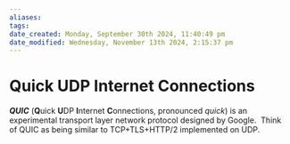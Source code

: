 ```yaml
---
aliases: 
tags: 
date_created: Monday, September 30th 2024, 11:40:49 pm
date_modified: Wednesday, November 13th 2024, 2:15:37 pm
---
```


# Quick UDP Internet Connections

_**QUIC**_ (**Q**uick **U**DP **I**nternet **C**onnections, pronounced _quick_) is an experimental transport layer network protocol designed by Google.  Think of QUIC as being similar to TCP+TLS+HTTP/2 implemented on UDP.
